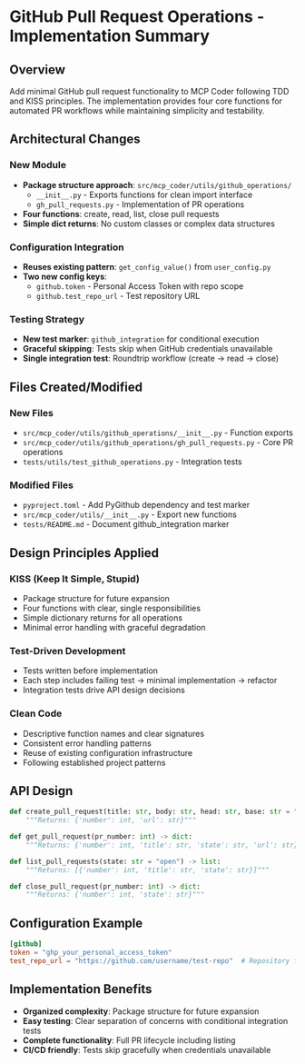 # GitHub Pull Request Operations - Implementation Summary

## Overview
Add minimal GitHub pull request functionality to MCP Coder following TDD and KISS principles. The implementation provides four core functions for automated PR workflows while maintaining simplicity and testability.

## Architectural Changes

### New Module
- **Package structure approach**: `src/mcp_coder/utils/github_operations/`
  - `__init__.py` - Exports functions for clean import interface
  - `gh_pull_requests.py` - Implementation of PR operations
- **Four functions**: create, read, list, close pull requests
- **Simple dict returns**: No custom classes or complex data structures

### Configuration Integration
- **Reuses existing pattern**: `get_config_value()` from `user_config.py`
- **Two new config keys**:
  - `github.token` - Personal Access Token with repo scope
  - `github.test_repo_url` - Test repository URL

### Testing Strategy
- **New test marker**: `github_integration` for conditional execution
- **Graceful skipping**: Tests skip when GitHub credentials unavailable
- **Single integration test**: Roundtrip workflow (create → read → close)

## Files Created/Modified

### New Files
- `src/mcp_coder/utils/github_operations/__init__.py` - Function exports
- `src/mcp_coder/utils/github_operations/gh_pull_requests.py` - Core PR operations
- `tests/utils/test_github_operations.py` - Integration tests

### Modified Files
- `pyproject.toml` - Add PyGithub dependency and test marker
- `src/mcp_coder/utils/__init__.py` - Export new functions
- `tests/README.md` - Document github_integration marker

## Design Principles Applied

### KISS (Keep It Simple, Stupid)
- Package structure for future expansion
- Four functions with clear, single responsibilities
- Simple dictionary returns for all operations
- Minimal error handling with graceful degradation

### Test-Driven Development
- Tests written before implementation
- Each step includes failing test → minimal implementation → refactor
- Integration tests drive API design decisions

### Clean Code
- Descriptive function names and clear signatures
- Consistent error handling patterns
- Reuse of existing configuration infrastructure
- Following established project patterns

## API Design

```python
def create_pull_request(title: str, body: str, head: str, base: str = "main") -> dict:
    """Returns: {'number': int, 'url': str}"""

def get_pull_request(pr_number: int) -> dict:
    """Returns: {'number': int, 'title': str, 'state': str, 'url': str}"""

def list_pull_requests(state: str = "open") -> list:
    """Returns: [{'number': int, 'title': str, 'state': str}]"""

def close_pull_request(pr_number: int) -> dict:
    """Returns: {'number': int, 'state': str}"""
```

## Configuration Example

```toml
[github]
token = "ghp_your_personal_access_token"
test_repo_url = "https://github.com/username/test-repo"  # Repository for integration tests
```

## Implementation Benefits
- **Organized complexity**: Package structure for future expansion
- **Easy testing**: Clear separation of concerns with conditional integration tests
- **Complete functionality**: Full PR lifecycle including listing
- **CI/CD friendly**: Tests skip gracefully when credentials unavailable
